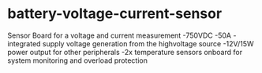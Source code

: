 # battery-voltage-current-sensor
Sensor Board for a voltage and current measurement
-750VDC
-50A 
-integrated supply voltage generation from the highvoltage source
-12V/15W power output for other peripherals
-2x temperature sensors onboard for system monitoring and overload protection
